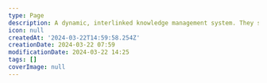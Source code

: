 ```yaml
---
type: Page
description: A dynamic, interlinked knowledge management system. They serve as a platform for learning, development and potentially sharing of ideas over time, and are constantly evolving.
icon: null
createdAt: '2024-03-22T14:59:58.254Z'
creationDate: 2024-03-22 07:59
modificationDate: 2024-03-22 14:25
tags: []
coverImage: null
---
```




